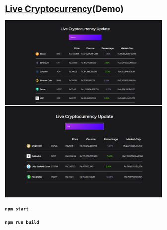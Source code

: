 <!--
    Title: Live Cryptocurrency
    Author: somerongit (Someron Bakuli) 
-->
# [Live Cryptocurrency](https://eager-nightingale-41bfc0.netlify.app/)(Demo)
<img src="https://raw.githubusercontent.com/somerongit/somerongit/main/img/project/Crypto1.png">
<img src="https://raw.githubusercontent.com/somerongit/somerongit/main/img/project/Crypto.png">

### `npm start`

### `npm run build`

<!--
    Title: Live Cryptocurrency
    Author: somerongit (Someron Bakuli) 
-->
